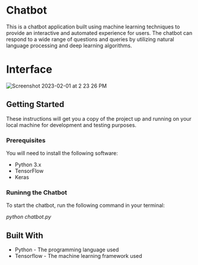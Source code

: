 # Chatbot
This is a chatbot application built using machine learning techniques to provide an interactive and automated experience for users. The chatbot can respond to a wide range of questions and queries by utilizing natural language processing and deep learning algorithms.

# Interface
![Screenshot 2023-02-01 at 2 23 26 PM](https://user-images.githubusercontent.com/66226900/215998147-f2c1acd7-5248-4f28-887d-7191227f7fbd.png)

## Getting Started
These instructions will get you a copy of the project up and running on your local machine for development and testing purposes.

### Prerequisites
You will need to install the following software:

- Python 3.x
- TensorFlow
- Keras

### Runinng the Chatbot
To start the chatbot, run the following command in your terminal:

*python chatbot.py*

## Built With
- Python - The programming language used
- Tensorflow - The machine learning framework used
